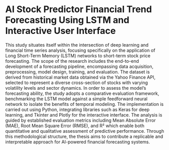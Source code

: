 # AI Stock Predictor Financial Trend Forecasting Using LSTM and Interactive User Interface
This study situates itself within the intersection of deep learning and financial time series analysis, focusing specifically on the application of Long Short-Term Memory (LSTM) networks to short-term stock price forecasting. The scope of the research includes the end-to-end development of a forecasting pipeline, encompassing data acquisition, preprocessing, model design, training, and evaluation.
The dataset is derived from historical market data obtained via the Yahoo Finance API, selected to represent a diverse cross-section of stocks with varying volatility levels and sector dynamics. In order to assess the model’s forecasting ability, the study adopts a comparative evaluation framework, benchmarking the LSTM model against a simple feedforward neural network to isolate the benefits of temporal modeling.
The implementation is carried out using Python, integrating libraries such as Keras for deep learning, and Tkinter and Plotly for the interactive interface. The analysis is guided by established evaluation metrics including Mean Absolute Error (MAE), Root Mean Square Error (RMSE), and R² which enable both quantitative and qualitative assessment of predictive performance. Through this methodological structure, the thesis aims to contribute a replicable and interpretable approach for AI-powered financial forecasting systems.
